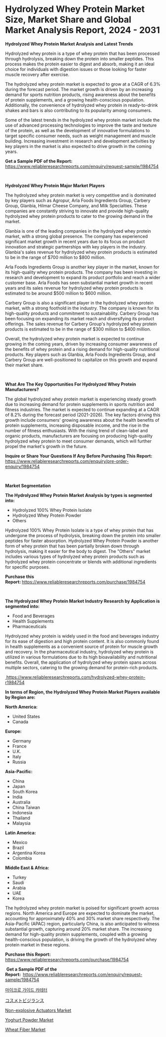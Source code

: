 <p><h1>Hydrolyzed Whey Protein Market Size, Market Share and Global Market Analysis Report, 2024 - 2031</h1></p><p><strong>Hydrolyzed Whey Protein Market Analysis and Latest Trends</strong></p>
<p><p>Hydrolyzed whey protein is a type of whey protein that has been processed through hydrolysis, breaking down the protein into smaller peptides. This process makes the protein easier to digest and absorb, making it an ideal choice for individuals with digestion issues or those looking for faster muscle recovery after exercise.</p><p>The hydrolyzed whey protein market is expected to grow at a CAGR of 6.3% during the forecast period. The market growth is driven by an increasing demand for sports nutrition products, rising awareness about the benefits of protein supplements, and a growing health-conscious population. Additionally, the convenience of hydrolyzed whey protein in ready-to-drink shakes and bars is also contributing to its popularity among consumers.</p><p>Some of the latest trends in the hydrolyzed whey protein market include the use of advanced processing technologies to improve the taste and texture of the protein, as well as the development of innovative formulations to target specific consumer needs, such as weight management and muscle building. Increasing investment in research and development activities by key players in the market is also expected to drive growth in the coming years.</p></p>
<p><strong>Get a Sample PDF of the Report:&nbsp;</strong> <a href="https://www.reliableresearchreports.com/enquiry/request-sample/1984754">https://www.reliableresearchreports.com/enquiry/request-sample/1984754</a></p>
<p>&nbsp;</p>
<p><strong>Hydrolyzed Whey Protein Major Market Players</strong></p>
<p><p>The hydrolyzed whey protein market is very competitive and is dominated by key players such as Agropur, Arla Foods Ingredients Group, Carbery Group, Glanbia, Hilmar Cheese Company, and Milk Specialties. These companies are constantly striving to innovate and provide high-quality hydrolyzed whey protein products to cater to the growing demand in the market.</p><p>Glanbia is one of the leading companies in the hydrolyzed whey protein market, with a strong global presence. The company has experienced significant market growth in recent years due to its focus on product innovation and strategic partnerships with key players in the industry. Glanbia's sales revenue for hydrolyzed whey protein products is estimated to be in the range of $700 million to $800 million.</p><p>Arla Foods Ingredients Group is another key player in the market, known for its high-quality whey protein products. The company has been investing in research and development to expand its product portfolio and reach a wider customer base. Arla Foods has seen substantial market growth in recent years and its sales revenue for hydrolyzed whey protein products is estimated to be around $500 million to $600 million.</p><p>Carbery Group is also a significant player in the hydrolyzed whey protein market, with a strong foothold in the industry. The company is known for its high-quality products and commitment to sustainability. Carbery Group has been focusing on expanding its market reach and diversifying its product offerings. The sales revenue for Carbery Group's hydrolyzed whey protein products is estimated to be in the range of $300 million to $400 million.</p><p>Overall, the hydrolyzed whey protein market is expected to continue growing in the coming years, driven by increasing consumer awareness of the benefits of whey protein and a rising demand for high-quality nutritional products. Key players such as Glanbia, Arla Foods Ingredients Group, and Carbery Group are well-positioned to capitalize on this growth and expand their market share.</p></p>
<p>&nbsp;</p>
<p><strong>What Are The Key Opportunities For Hydrolyzed Whey Protein Manufacturers?</strong></p>
<p><p>The global hydrolyzed whey protein market is experiencing steady growth due to increasing demand for protein supplements in sports nutrition and fitness industries. The market is expected to continue expanding at a CAGR of 8.2% during the forecast period (2021-2026). The key factors driving this growth include consumers' growing awareness about the health benefits of protein supplements, increasing disposable income, and the rise in the number of fitness enthusiasts. With the rising trend of clean-label and organic products, manufacturers are focusing on producing high-quality hydrolyzed whey protein to meet consumer demands, which will further propel the market's growth in the future.</p></p>
<p><strong>Inquire or Share Your Questions If Any Before Purchasing This Report:</strong> <a href="https://www.reliableresearchreports.com/enquiry/pre-order-enquiry/1984754">https://www.reliableresearchreports.com/enquiry/pre-order-enquiry/1984754</a></p>
<p>&nbsp;</p>
<p><strong>Market Segmentation</strong></p>
<p><strong>The Hydrolyzed Whey Protein Market Analysis by types is segmented into:</strong></p>
<p><ul><li>Hydrolyzed 100% Whey Protein Isolate</li><li>Hydrolyzed Whey Protein Powder</li><li>Others</li></ul></p>
<p><p>Hydrolyzed 100% Whey Protein Isolate is a type of whey protein that has undergone the process of hydrolysis, breaking down the protein into smaller peptides for faster absorption. Hydrolyzed Whey Protein Powder is another form of whey protein that has been partially broken down through hydrolysis, making it easier for the body to digest. The "Others" market includes various types of hydrolyzed whey protein products such as hydrolyzed whey protein concentrate or blends with additional ingredients for specific purposes.</p></p>
<p><strong>Purchase this Report:&nbsp;</strong><a href="https://www.reliableresearchreports.com/purchase/1984754">https://www.reliableresearchreports.com/purchase/1984754</a></p>
<p>&nbsp;</p>
<p><strong>The Hydrolyzed Whey Protein Market Industry Research by Application is segmented into:</strong></p>
<p><ul><li>Food and Beverages</li><li>Health Supplements</li><li>Pharmaceuticals</li></ul></p>
<p><p>Hydrolyzed whey protein is widely used in the food and beverages industry for its ease of digestion and high protein content. It is also commonly found in health supplements as a convenient source of protein for muscle growth and recovery. In the pharmaceutical industry, hydrolyzed whey protein is utilized in various formulations due to its high bioavailability and nutritional benefits. Overall, the application of hydrolyzed whey protein spans across multiple sectors, catering to the growing demand for protein-rich products.</p></p>
<p><a href="https://www.reliableresearchreports.com/hydrolyzed-whey-protein-r1984754">&nbsp;https://www.reliableresearchreports.com/hydrolyzed-whey-protein-r1984754</a></p>
<p><strong>In terms of Region, the Hydrolyzed Whey Protein Market Players available by Region are:</strong></p>
<p>
    <p> <strong> North America: </strong>
        <ul>
            <li>United States</li>
            <li>Canada</li>
        </ul>
        </p> 
    <p> <strong> Europe: </strong>
        <ul>
            <li>Germany</li>
            <li>France</li>
            <li>U.K.</li>
            <li>Italy</li>
            <li>Russia</li>
        </ul>
        </p> 
    <p> <strong> Asia-Pacific: </strong>
        <ul>
            <li>China</li>
            <li>Japan</li>
            <li>South Korea</li>
            <li>India</li>
            <li>Australia</li>
            <li>China Taiwan</li>
            <li>Indonesia</li>
            <li>Thailand</li>
            <li>Malaysia</li>
        </ul>
        </p> 
    <p> <strong> Latin America: </strong>
        <ul>
            <li>Mexico</li>
            <li>Brazil</li>
            <li>Argentina Korea</li>
            <li>Colombia</li>
        </ul>
        </p> 
    <p> <strong> Middle East & Africa: </strong>
        <ul>
            <li>Turkey</li>
            <li>Saudi</li>
            <li>Arabia</li>
            <li>UAE</li>
            <li>Korea</li>
        </ul>
    </p>
    </p>
<p><p>The hydrolyzed whey protein market is poised for significant growth across regions. North America and Europe are expected to dominate the market, accounting for approximately 40% and 30% market share respectively. The Asia-Pacific (APAC) region, particularly China, is also anticipated to witness substantial growth, capturing around 20% market share. The increasing demand for high-quality protein supplements, coupled with a growing health-conscious population, is driving the growth of the hydrolyzed whey protein market in these regions.</p></p>
<p><strong>Purchase this Report: </strong><a href="https://www.reliableresearchreports.com/purchase/1984754">https://www.reliableresearchreports.com/purchase/1984754</a></p>
<p>&nbsp;<strong>Get a Sample PDF of the Report:&nbsp;&nbsp;</strong><a href="https://www.reliableresearchreports.com/enquiry/request-sample/1984754">https://www.reliableresearchreports.com/enquiry/request-sample/1984754</a></p>
<p><strong></strong></p>
<p><p><a href="https://medium.com/@mayekuhic00/%EB%AF%B8%EC%84%B8-%EA%B0%80%EC%9D%B4%EB%93%9C-%EC%B9%B4%ED%85%8C%ED%84%B0-%EC%8B%9C%EC%9E%A5-%EC%A2%85%EB%A5%98-%EC%9D%91%EC%9A%A9-%EB%B0%8F-%EC%A7%80%EB%A6%AC%EC%97%90-%EB%8C%80%ED%95%9C-%ED%8F%AC%EA%B4%84%EC%A0%81-%ED%8F%89%EA%B0%80-338f09912048">마이크로 가이드 카테터</a></p><p><a href="https://medium.com/@joanacasper14/%E3%82%B3%E3%82%B9%E3%83%A1%E3%83%88%E3%83%93%E3%82%B8%E3%83%A9%E3%83%B3%E3%82%B9%E5%B8%82%E5%A0%B4-2031%E5%B9%B4%E3%81%BE%E3%81%A7%E3%81%AE%E5%8B%95%E5%90%91-%E4%BA%88%E6%B8%AC-%E7%AB%B6%E4%BA%89%E5%88%86%E6%9E%90-a51b10a32925">コスメトビジランス</a></p><p><a href="https://issuu.com/reportprime-2/docs/non-explosive-actuators-market-size-2030.pptx">Non-explosive Actuators Market</a></p><p><a href="https://github.com/RickHolmes3/Market-Research-Report-List-4/blob/main/yoghurt-powder-market.md">Yoghurt Powder Market</a></p><p><a href="https://github.com/Krish2023na/Market-Research-Report-List-3/blob/main/wheat-fiber-market.md">Wheat Fiber Market</a></p></p>